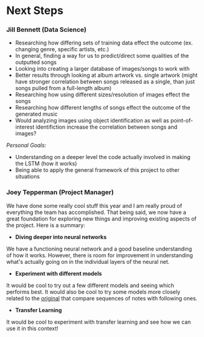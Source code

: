 # Next Steps
### Jill Bennett (Data Science)

- Researching how differing sets of training data effect the outcome (ex. changing genre, specific artists, etc.)
- In general, finding a way for us to predict/direct some qualities of the outputted songs
- Looking into creating a larger database of images/songs to work with
- Better results through looking at album artwork vs. single artwork (might have stronger correlation between songs released as a single, than just songs pulled from a full-length album)
- Researching how using different sizes/resolution of images effect the songs
- Researching how different lengths of songs effect the outcome of the generated music
- Would analyzing images using object identification as well as point-of-interest identifiction increase the correlation between songs and images?

*Personal Goals:*
- Understanding on a deeper level the code actually involved in making the LSTM (how it works)
- Being able to apply the general framework of this project to other situations


### Joey Tepperman (Project Manager)

We have done some really cool stuff this year and I am really proud of everything the team has accomplished. That being said, we now have a great foundation for exploring new things and improving existing aspects of the project. Here is a summary:

- **Diving deeper into neural networks**

We have a functioning neural network and a good baseline understanding of how it works. However, there is room for improvement in understanding what's actually going on in the individual layers of the neural net.

- **Experiment with different models**

It would be cool to try out a few different models and seeing which performs best. It would also be cool to try some models more closely related to the [original](https://towardsdatascience.com/how-to-generate-music-using-a-lstm-neural-network-in-keras-68786834d4c5?gi=26f1e5833f85) that compare sequences of notes with following ones.

- **Transfer Learning**

It would be cool to experiment with transfer learning and see how we can use it in this context!

